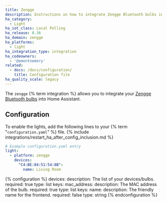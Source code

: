 ```yaml
---
title: Zengge
description: Instructions on how to integrate Zengge Bluetooth bulbs into Home Assistant.
ha_category:
  - Light
ha_iot_class: Local Polling
ha_release: 0.36
ha_domain: zengge
ha_platforms:
  - light
ha_integration_type: integration
ha_codeowners:
  - '@emontnemery'
related:
  - docs: /docs/configuration/
    title: Configuration file
ha_quality_scale: legacy
---
```


The `zengge` {% term integration %} allows you to integrate your [Zengge Bluetooth bulbs](http://www.zengge.com/) into Home Assistant.

## Configuration

To enable the lights, add the following lines to your {% term "`configuration.yaml`" %} file.
{% include integrations/restart_ha_after_config_inclusion.md %}

```yaml
# Example configuration.yaml entry
light:
  - platform: zengge
    devices:
      "C4:BE:84:51:54:8B":
        name: Living Room
```

{% configuration %}
devices:
  description: The list of your devices/bulbs.
  required: true
  type: list
  keys:
    mac_address:
      description: The MAC address of the bulb.
      required: true
      type: list
      keys:
        name:
          description: The friendly name for the frontend.
          required: false
          type: string
{% endconfiguration %}
